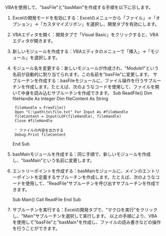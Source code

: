 VBAを使用して、"basFile"と"basMain"を作成する手順を以下に示します。
1. Excelの開発モードを有効にする：Excelのメニューから「ファイル」→「オプション」→「カスタマイズリボン」を選択し、開発タブを有効にします。
2. VBAエディタを開く：開発タブで「Visual Basic」をクリックすると、VBAエディタが開きます。
3. 新しいモジュールを作成する：VBAエディタのメニューで「挿入」→「モジュール」を選択します。
4. モジュール名を変更する：新しいモジュールが作成され、"Module1"という名前が自動的に割り当てられます。この名前を"basFile"に変更します。
サブルーチンを作成する：basFileモジュールに、ファイル操作を行うサブルーチンを作成します。たとえば、次のようなコードを使用して、ファイルを開いて中身を読み込むサブルーチンを作成できます。
    Sub ReadFile()
        Dim fileHandle As Integer
        Dim fileContent As String
        
        fileHandle = FreeFile()
        Open "C:\path\to\file.txt" For Input As #fileHandle
        fileContent = Input(LOF(fileHandle), fileHandle)
        Close #fileHandle
        
        ' ファイルの内容を出力する
        Debug.Print fileContent
    End Sub
6. basMainモジュールを作成する：同じ手順で、新しいモジュールを作成し、"basMain"という名前に変更します。
7. エントリーポイントを作成する：basMainモジュールに、メインのエントリーポイントを定義するサブルーチンを作成します。たとえば、次のようなコードを使用して、"ReadFile"サブルーチンを呼び出すサブルーチンを作成できます。

    Sub Main()
        Call ReadFile
    End Sub

8. サブルーチンを実行する：Excelの開発タブで、"マクロを実行"をクリックし、"Main"サブルーチンを選択して実行します。
以上の手順により、VBAを使用して"basFile"と"basMain"を作成し、ファイルの読み書きなどの操作を行うことができます。